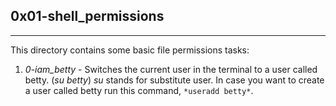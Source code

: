 ## 0x01-shell_permissions

---------------------------

This directory contains some basic file permissions tasks:

1. *0-iam_betty* - Switches the current user in the terminal to a user called betty. (*su betty*)
*su* stands for substitute user. In case you want to create a user called betty run this command, `*useradd betty*`. 
